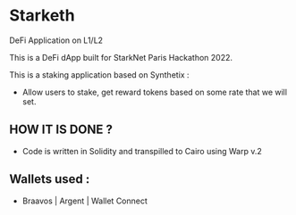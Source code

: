 # Starketh
DeFi Application on L1/L2 


This is a DeFi dApp built for StarkNet Paris Hackathon 2022. 

This is a staking application based on Synthetix :

- Allow users to stake, get reward tokens based on some rate that we will set. 


## HOW IT IS DONE ?

- Code is written in Solidity and transpilled to Cairo using Warp v.2

## Wallets used :

- Braavos | Argent | Wallet Connect 
